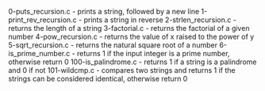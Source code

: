 0-puts_recursion.c -  prints a string, followed by a new line
1-print_rev_recursion.c - prints a string in reverse
2-strlen_recursion.c - returns the length of a string
3-factorial.c - returns the factorial of a given number
4-pow_recursion.c - returns the value of x raised to the power of y
5-sqrt_recursion.c - returns the natural square root of a number
6-is_prime_number.c - returns 1 if the input integer is a prime number, otherwise return 0
100-is_palindrome.c - returns 1 if a string is a palindrome and 0 if not
101-wildcmp.c - compares two strings and returns 1 if the strings can be considered identical, otherwise return 0
